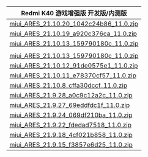 | Redmi K40 游戏增强版  开发版/内测版    |
| ---- |
| [miui_ARES_21.10.20_1042c24b86_11.0.zip](https://hugeota.d.miui.com/21.10.20/miui_ARES_21.10.20_1042c24b86_11.0.zip)    |
| [miui_ARES_21.10.19_a920c376ca_11.0.zip](https://hugeota.d.miui.com/21.10.19/miui_ARES_21.10.19_a920c376ca_11.0.zip)    |
| [miui_ARES_21.10.13_159790180c_11.0.zip](https://hugeota.d.miui.com/21.10.13/miui_ARES_21.10.13_159790180c_11.0.zip)    |
| []()    |
| [miui_ARES_21.10.13_159790180c_11.0.zip](https://hugeota.d.miui.com/21.10.13/miui_ARES_21.10.13_159790180c_11.0.zip)    |
| [miui_ARES_21.10.12_91de0575e1_11.0.zip](https://hugeota.d.miui.com/21.10.12/miui_ARES_21.10.12_91de0575e1_11.0.zip)    |
| [miui_ARES_21.10.11_e78370cf57_11.0.zip](https://hugeota.d.miui.com/21.10.11/miui_ARES_21.10.11_e78370cf57_11.0.zip)    |
| [miui_ARES_21.10.8_cffa30dccf_11.0.zip](https://hugeota.d.miui.com/21.10.8/miui_ARES_21.10.8_cffa30dccf_11.0.zip)    |
| [miui_ARES_21.9.28_a0c9c12a2c_11.0.zip](https://hugeota.d.miui.com/21.9.28/miui_ARES_21.9.28_a0c9c12a2c_11.0.zip)    |
| [miui_ARES_21.9.27_69eddfdc1f_11.0.zip](https://hugeota.d.miui.com/21.9.27/miui_ARES_21.9.27_69eddfdc1f_11.0.zip)    |
| [miui_ARES_21.9.24_069df210ba_11.0.zip](https://hugeota.d.miui.com/21.9.24/miui_ARES_21.9.24_069df210ba_11.0.zip)    |
| [miui_ARES_21.9.22_fdedad7518_11.0.zip](https://hugeota.d.miui.com/21.9.22/miui_ARES_21.9.22_fdedad7518_11.0.zip)    |
| [miui_ARES_21.9.18_4cf021b858_11.0.zip](https://hugeota.d.miui.com/21.9.18/miui_ARES_21.9.18_4cf021b858_11.0.zip)    |
| [miui_ARES_21.9.15_f3857e6d25_11.0.zip](https://hugeota.d.miui.com/21.9.15/miui_ARES_21.9.15_f3857e6d25_11.0.zip)    |
